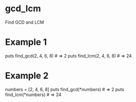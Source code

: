 # gcd_lcm
Find GCD and LCM

# Example 1
puts find_gcd(2, 4, 6, 8) # => 2
puts find_lcm(2, 4, 6, 8) # => 24

# Example 2
numbers = [2, 4, 6, 8]
puts find_gcd(*numbers) # => 2
puts find_lcm(*numbers) # => 24
